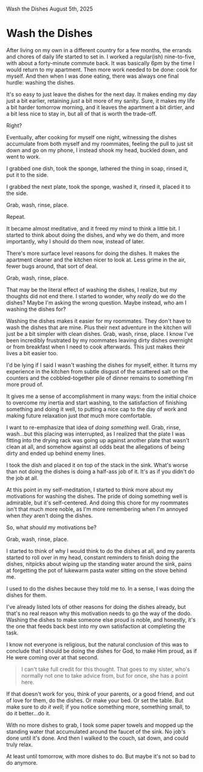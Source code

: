 Wash the Dishes
August 5th, 2025
# Wash the Dishes

After living on my own in a different country for a few months,
the errands and chores of daily life started to set in.
I worked a regular(ish) nine-to-five, with about a forty-minute commute back.
It was basically 6pm by the time I would return to my apartment.
Then more work needed to be done: cook for myself.
And then when I was done eating, there was always one final hurdle:
washing the dishes.

It's so easy to just leave the dishes for the next day.
It makes ending my day just a bit earlier, retaining *just* a bit more of my sanity.
Sure, it makes my life a bit harder tomorrow morning,
and it leaves the apartment a bit dirtier,
and a bit less nice to stay in,
but all of that is worth the trade-off.

Right?

Eventually, after cooking for myself one night,
witnessing the dishes accumulate from both myself and my roommates, 
feeling the pull to just sit down and go on my phone,
I instead shook my head, buckled down,
and went to work.

I grabbed one dish, took the sponge, lathered the thing in soap, rinsed it, put it to the side.

I grabbed the next plate, took the sponge, washed it, rinsed it, placed it to the side.

Grab, wash, rinse, place.

Repeat.

It became almost meditative, and it freed my mind to think a little bit.
I started to think about doing the dishes, and why we do them,
and more importantly,
why I should do them now, instead of later.

There's more surface level reasons for doing the dishes.
It makes the apartment cleaner and the kitchen nicer to look at.
Less grime in the air, fewer bugs around, that sort of deal.

Grab, wash, rinse, place.

That may be the literal effect of washing the dishes, I realize,
but my thoughts did not end there.
I started to wonder, why *really* do we do the dishes? Maybe I'm asking the wrong question.
Maybe instead, *who* am I washing the dishes for?

Washing the dishes makes it easier for my roommates. 
They don't have to wash the dishes that are mine.
Plus their next adventure in the kitchen will just be a bit simpler with clean dishes.
Grab, wash, rinse, place.
I know I've been incredibly frustrated by my roommates leaving dirty dishes overnight
or from breakfast when I need to cook afterwards. This just makes their lives
a bit easier too.

I'd be lying if I said I wasn't washing the dishes for myself, either.
It turns my experience in the kitchen from subtle disgust 
of the scattered salt on the counters and the cobbled-together pile of dinner remains
to something I'm more proud of.

It gives me a sense of accomplishment in many ways:
from the initial choice to overcome my inertia and start washing,
to the satisfaction of finishing something and doing it well,
to putting a nice cap to the day of work
and making future relaxation just *that* much more comfortable.

I want to re-emphasize that idea of *doing something well*.
Grab, rinse, wash...but this placing was interrupted,
as I realized that the plate I was fitting into the drying rack
was going up against another plate that wasn't clean at all,
and somehow against all odds beat the allegations of being dirty
and ended up behind enemy lines.

I took the dish and placed it on top of the stack in the sink.
What's worse than not doing the dishes is doing a half-ass job of it.
It's as if you didn't do the job at all.

At this point in my self-meditation,
I started to think more about my motivations for washing the dishes.
The pride of doing something well is admirable, but it's self-centered.
And doing this chore for my roommates isn't that much more noble,
as I'm more remembering when I'm annoyed when *they* aren't doing the dishes.

So, what *should* my motivations be?

Grab, wash, rinse, place.

I started to think of why I would think to do the dishes at all,
and my parents started to roll over in my head,
constant reminders to finish doing the dishes,
nitpicks about wiping up the standing water around the sink,
pains at forgetting the pot of lukewarm pasta water sitting
on the stove behind me.

I used to do the dishes because they told me to.
In a sense, I was doing the dishes for them.

I've already listed lots of other reasons for doing the dishes already,
but that's no real reason why this motivation needs to go the way of the dodo.
Washing the dishes to make someone else proud is noble,
and honestly, it's the one that feeds back best into my own satisfaction
at completing the task.

I know not everyone is religious, but the natural conclusion of this 
was to conclude that I should be doing the dishes for God,
to make Him proud, as if He were coming over at that second.

> I can't take full credit for this thought. That goes to my sister,
> who's normally not one to take advice from,
> but for once, she has a point here.

If that doesn't work for you, think of your parents, or a good friend,
and out of love for them, do the dishes. Or make your bed. Or set the table.
But make sure to *do it well*; if you notice something more, something small,
to do it better...do it.

With no more dishes to grab, I took some paper towels
and mopped up the standing water that accumulated around the faucet of the sink.
No job's done until it's done.
And then I walked to the couch, sat down, and could truly relax.

At least until tomorrow, with more dishes to do. But maybe it's not
so bad to do anymore.
